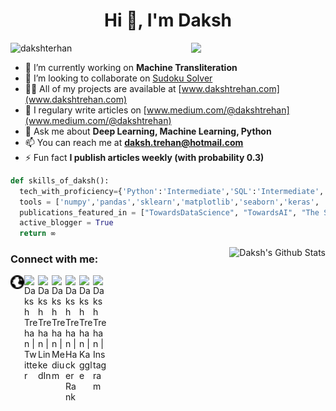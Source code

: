 <h1 align="center">Hi 👋, I'm Daksh</h1>
<img align='right' src="https://s7.gifyu.com/images/WhatsApp-Image-2020-07-14-at-11.34.49-1.gif" width="215">
<p align="left"> <img src="https://komarev.com/ghpvc/?username=dakshterhan" alt="dakshterhan" /> </p>

- 🔭 I’m currently working on **Machine Transliteration**
- 👯 I’m looking to collaborate on [Sudoku Solver ](https://github.com/dakshtrehan/Sudoku-Solver)
- 👨‍💻 All of my projects are available at [www.dakshtrehan.com](www.dakshtrehan.com)
- 📝 I regulary write articles on [www.medium.com/@dakshtrehan](www.medium.com/@dakshtrehan)
- 💬 Ask me about **Deep Learning, Machine Learning, Python**
- 📫 You can reach me at **daksh.trehan@hotmail.com**
- ⚡ Fun fact **I publish articles weekly (with probability 0.3)**

```python
def skills_of_daksh():
  tech_with_proficiency={'Python':'Intermediate','SQL':'Intermediate','Content Writing':'Intermidiate','Tableau':'Beginner'}
  tools = ['numpy','pandas','sklearn','matplotlib','seaborn','keras', 'nlp']
  publications_featured_in = ["TowardsDataScience", "TowardsAI", "The Startup", "DataDrivenInvestor", "Gitconnected"]
  active_blogger = True
  return ∞
```
<img align="right" alt="Daksh's Github Stats" src="https://github-readme-stats.vercel.app/api?username=dakshtrehan&show_icons=true&hide_border=true" />

### Connect with me:

[<img align="left" alt="Daksh Trehan" width="22px" src="https://raw.githubusercontent.com/iconic/open-iconic/master/svg/globe.svg" />](https://www.dakshtrehan.com)
[<img align="left" alt="Daksh Trehan | Twitter" width="22px" src="https://cdn.jsdelivr.net/npm/simple-icons@v3/icons/twitter.svg" />](https://twitter.com/dakshtrehan)
[<img align="left" alt="Daksh Trehan | LinkedIn" width="22px" src="https://cdn.jsdelivr.net/npm/simple-icons@v3/icons/linkedin.svg" />](https://www.linkedin.com/in/dakshtrehan/)
[<img align="left" alt="Daksh Trehan | Medium" width="22px" src="https://cdn3.iconfinder.com/data/icons/social-media-black-white-2/512/BW_Medium_2_glyph_svg-512.png"/>](https://medium.com/@dakshtrehan)
[<img align="left" alt="Daksh Trehan | HackerRank" width="22px" src="https://cdn.jsdelivr.net/npm/simple-icons@3.0.1/icons/hackerrank.svg" alt="dakshtrehan"/>](https://www.hackerrank.com/dakshtrehan)
[<img align="left" alt="Daksh Trehan | Kaggle" width="22px" src="https://cdn.jsdelivr.net/npm/simple-icons@3.4.0/icons/kaggle.svg" />](https://www.kaggle.com/dakshtrehan/)
[<img align="left" alt="Daksh Trehan | Instagram" width="22px" src="https://cdn.jsdelivr.net/npm/simple-icons@v3/icons/instagram.svg" />](https://www.instagram.com/_daksh_trehan_/)
</p>
